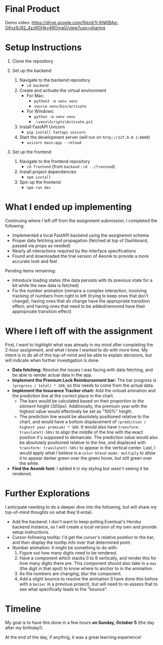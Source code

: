 # Final Product
Demo video: https://drive.google.com/file/d/1l-KNKBAq-G6yz9J92_4zzRGHky4ROmaG/view?usp=sharing

# Setup Instructions
1. Clone the repository
2. Set up the backend
   1. Navigate to the backend repository
       - `cd backend`
   2. Create and activate the virtual environment
       -  For Mac:
          - `python3 -m venv venv`
          - `source venv/bin/activate`
       - For Windows:
          - `python -m venv venv`
          - `.\venv\Scripts\Activate.ps1`
   3. Install FastAPI Uvicorn
       - `pip install fastapi uvicorn`
   4. Start the development server (will run on `http://127.0.0.1:8000`)
       - `uvicorn main:app --reload`


3. Set up the frontend
   1. Navigate to the frontend repository
       - `cd frontend` (from `backend` : `cd ../frontend`)
   2. Install project dependencies
       - `npm install`
   3. Spin up the frontend
       - `npm run dev`

# What I ended up implementing
Continuing where I left off from the assignment submission, I completed the following:
- Implemented a local FastAPI backend using the assignemnt schema 
- Proper data fetching and propagation (fetched at top of Dashboard, passed via props as needed)
- Nearly all interactions required by the interface specifications
- Found and downloaded the trial version of Aeonik to provide a more accurate look and feel

Pending items remaining:
- Introduce loading states (the data persists with its previous state for a bit while the new data is fetched)
- Fix the number animation (remains a complex interaction, involving tracking of numbers from right to left (trying to keep ones that don't change); having ones that _do_ change have the appropriate transition effect; and having ones that need to be added/removed have their approproate transition effect)

# Where I left off with the assignment
First, I want to highlight what was already in my mind after completing the 2-hour assignment, and what I knew I wanted to do with more time. My intent is to do all of this top-of-mind and be able to explain decisions, but will indicate when further investigation is done.
- **Data fetching:** Resolve the issues I was facing with data fetching, and be able to render actual data in the app.
- **Implement the Premium Lock Reimbursement bar:** The bar progress is `(progress / total) * 100`, so this needs to come from the actual data.
- **Implement the Insurance Tracker chart:** Add the onload animation and the prediction line at the correct place in the chart.
  - The bars would be calculated based on their _proportion to the element height (300px)._ Additionally, the premium year with the highest value would effectively be set as "100%" height.
  - The prediction line would be absolutely positioned relative to the chart, and would have a bottom displacement of `(prediction / highest year premium) * 100`. It would also have `transform: translateY(-50%)` to align the middle of the line with the exact position it's supposed to demarcate. The prediction value would also be absolutely positioned relative to the line, and displaced with `transform: translateY(-50%)` to appear in the vertical center. Last, I would apply what I believe is a `color-blend-mode: multiply` to allow it to appear darker green over the green hover, but still green over the white.
- **Find the Aeonik font:** I added it in my styling but wasn't seeing it be rendered.

# Further Explorations
I anticipate needing to do a deeper dive into the following, but will share my top-of-mind thoughts on what they'd entail.
- Add the backend: I don't want to keep polling Eventual's Heroku backend instance, so I will create a local version of my own and provide setup instructions.
- Cursor-following tooltip: I'd get the cursor's relative position to the bar, and then display the tooltip info over that determined point.
- Number animation: It might be something to do with:
  1. Figure out how many digits need to be rendered.
  2. Have a component which stacks 0 to 9 vertically, and render this for how many digits there are. This component should also take in a `max` (the digit in that spot) to know where to anchor to in the animation.
  3. As the numbers are changing, blur the component.
  4. Add a slight bounce to resolve the animation (I have done this before with a `bezier` in a previous project), but will need to re-assess that to see what specifically leads to the "bounce".

# Timeline
My goal is to have this done in a few hours **on Sunday, October 5** (the day after my birthday!).

At the end of the day, if anythng, it was a great learning experience!